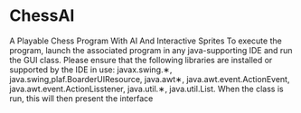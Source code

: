 # ChessAI
A Playable Chess Program With AI And Interactive Sprites
To execute the program, launch the associated
program in any java-supporting IDE and run the
GUI class. Please ensure that the following libraries
are installed or supported by the IDE in use:
javax.swing.∗, java.swing,plaf.BoarderUIResource, java.awt∗,
java.awt.event.ActionEvent, java.awt.event.ActionLisstener,
java.util.∗, java.util.List. When the class is run, this will then
present the interface
